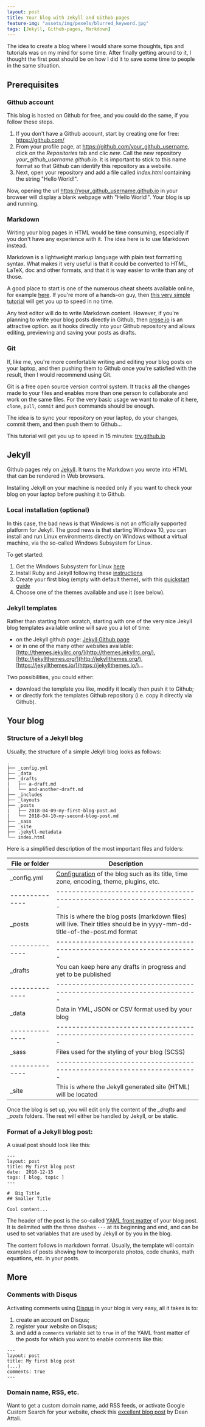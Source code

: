 ```yaml
---
layout: post
title: Your blog with Jekyll and Github-pages
feature-img: "assets/img/pexels/blurred_keyword.jpg"
tags: [Jekyll, Github-pages, Markdown]
---
```


The idea to create a blog where I would share some thoughts, tips and tutorials was on my mind for some time.
After finally getting around to it, I thought the first post should be on how I did it to save some time to people in the same situation.

## Prerequisites
 
### Github account
This blog is hosted on Github for free, and you could do the same, if you follow these steps.

 1. If you don't have a Github account, start by creating one for free: https://github.com/ 
 2. From your profile page, at https://github.com/your_github_username, click on the *Repositories* tab and clic *new*. Call the new repository *your_github_username.github.io*.
 It is important to stick to this name format so that Github can identify this repository as a website.
 3. Next, open your repository and add a file called *index.html* containing the string "Hello World!".

Now, opening the url https://your_github_username.github.io in your browser will display a blank webpage with "Hello World!". Your blog is up and running.

### Markdown
Writing your blog pages in HTML would be time consuming, especially if you don't have any experience with it. The idea here is to use Markdown instead.

Markdown is a lightweight markup language with plain text formatting syntax. What makes it very useful is that it could be converted to HTML, LaTeX, doc and other formats, and that it is way easier to write than any of those.

A good place to start is one of the numerous cheat sheets available online, for example [here](https://www.markdownguide.org/cheat-sheet/). If you're more of a hands-on guy, then [this very simple tutorial](https://www.markdowntutorial.com) will get you up to speed in no time.

Any text editor will do to write Markdown content. However, if you're planning to write your blog posts directly in Github, then [prose.io](https://prose.io/) is an attractive option. as it hooks directly into your Github repository and allows editing, previewing and saving your posts as drafts.

### Git
If, like me, you're more comfortable writing and editing your blog posts on your laptop, and then pushing them to Github once you're satisfied with the result, then I would recommend using Git.

Git is a free open source version control system. It tracks all the changes made to your files and enables more than one person to collaborate and work on the same files.
For the very basic usage we want to make of it here, `clone`, `pull`, `commit` and `push` commands should be enough.

The idea is to sync your repository on your laptop, do your changes, commit them, and then push them to Github...

This tutorial will get you up to speed in 15 minutes: [try.github.io](https://try.github.io)

## Jekyll

Github pages rely on [Jekyll](https://jekyllrb.com/). It turns the Markdown you wrote into HTML that can be rendered in Web browsers.

Installing Jekyll on your machine is needed only if you want to check your blog on your laptop before pushing it to Github.

### Local installation (optional)

In this case, the bad news is that Windows is not an officially supported platform for Jekyll. The good news is that starting Windows 10, you can install and run Linux environments directly on Windows without a virtual machine, via the so-called Windows Subsystem for Linux.

To get started:

 1. Get the Windows Subsystem for Linux [here](https://docs.microsoft.com/en-us/windows/wsl/install-win10)
 2. Install Ruby and Jekyll following these [instructions](https://jekyllrb.com/docs/windows/#installation-via-bash-on-windows-10)
 3. Create your first blog (empty with default theme), with this [quickstart guide](https://jekyllrb.com/docs/quickstart/)
 4. Choose one of the themes available and use it (see below).

### Jekyll templates

Rather than starting from scratch, starting with one of the very nice Jekyll blog templates available online will save you a lot of time:
- on the Jekyll github page: [Jekyll Github page](https://github.com/jekyll/jekyll/wiki/Themes) 
- or in one of the many other websites available: [http://themes.jekyllrc.org/](http://themes.jekyllrc.org/), [http://jekyllthemes.org/](http://jekyllthemes.org/), [https://jekyllthemes.io/](https://jekyllthemes.io/)...

Two possibilities, you could either:
- download the template you like, modify it locally then push it to Github;
- or directly fork the templates Github repository (i.e. copy it directly via Github).

## Your blog

### Structure of a Jekyll blog

Usually, the structure of a simple Jekyll blog looks as follows:
```
.
├── _config.yml
├── _data
├── _drafts
|   ├── a-draft.md
|   └── and-another-draft.md
├── _includes
├── _layouts
├── _posts
|   ├── 2018-04-09-my-first-blog-post.md
|   └── 2018-04-10-my-second-blog-post.md
├── _sass
├── _site
├── .jekyll-metadata
└── index.html 

```

Here is a simplified description of the most important files and folders:

|File or folder | Description |
| --------------|-----------------------------------------------------------------------|
|_config.yml    | [Configuration](https://jekyllrb.com/docs/configuration/) of the blog such as its title, time zone, encoding, theme, plugins, etc.  |
| --------------|-----------------------------------------------------------------------|
|_posts         | This is where the blog posts (markdown files) will live. Their titles should be in yyyy-mm-dd-title-of-the-post.md format      |
| --------------|-----------------------------------------------------------------------|
|_drafts        | You can keep here any drafts in progress and yet to be published      |
| --------------|-----------------------------------------------------------------------|
|_data          | Data in YML, JSON or CSV format used by your blog                     |
| --------------|-----------------------------------------------------------------------|
|_sass          | Files used for the styling of your blog (SCSS)                        |
| --------------|-----------------------------------------------------------------------|
|_site          | This is where the Jekyll generated site (HTML) will be located        |

Once the blog is set up, you will edit only the content of the *_drafts* and *_posts* folders. The rest will either be handled by Jekyll, or be static. 


### Format of a Jekyll blog post:

A usual post should look like this:

```
---
layout: post
title: My first blog post
date:  2018-12-15
tags: [ blog, topic ]
---

#  Big Title
## Smaller Title

Cool content...

```

The header of the post is the so-called [YAML front matter](https://jekyllrb.com/docs/frontmatter/) of your blog post. It is delimited with the three dashes `---` at its beginning and end, and can be used to set variables that are used by Jekyll or by you in the blog.

The content follows in markdown format. Usually, the template will contain examples of posts showing how to incorporate photos, code chunks, math equations, etc. in your posts.

## More 

### Comments with Disqus
Activating comments using [Disqus](https://disqus.com/) in your blog is very easy, all it takes is to:
 1. create an account on Disqus;
 2. register your website on Disqus;
 2. and add a `comments` variable set to `true` in of the YAML front matter of the posts for which you want to enable comments like this:

```
---
layout: post
title: My first blog post
(...)
comments: true
---
```

### Domain name, RSS, etc.
Want to get a custom domain name, add RSS feeds, or activate Google Custom Search for your website, check this [excellent blog post](https://deanattali.com/2015/03/12/beautiful-jekyll-how-to-build-a-site-in-minutes/) by Dean Attali.
